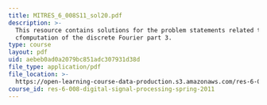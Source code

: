 ```yaml
---
title: MITRES_6_008S11_sol20.pdf
description: >-
  This resource contains solutions for the problem statements related to
  cfomputation of the discrete Fourier part 3.
type: course
layout: pdf
uid: aebeb0ad0a2079bc851adc307931d38d
file_type: application/pdf
file_location: >-
  https://open-learning-course-data-production.s3.amazonaws.com/res-6-008-digital-signal-processing-spring-2011/aebeb0ad0a2079bc851adc307931d38d_MITRES_6_008S11_sol20.pdf
course_id: res-6-008-digital-signal-processing-spring-2011
---
```

